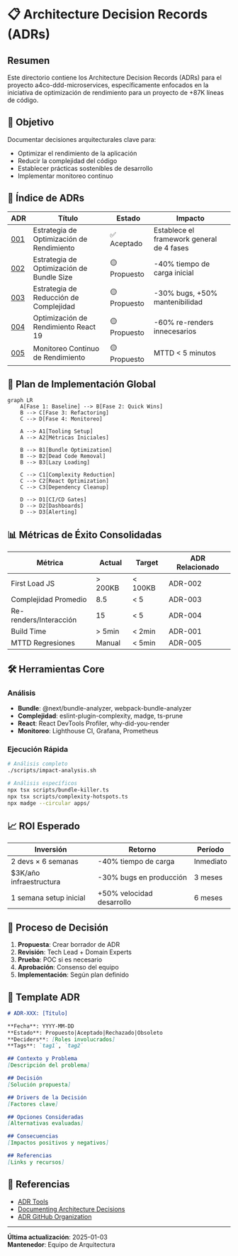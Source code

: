 # 📋 Architecture Decision Records (ADRs)

## Resumen

Este directorio contiene los Architecture Decision Records (ADRs) para el proyecto a4co-ddd-microservices, específicamente enfocados en la iniciativa de optimización de rendimiento para un proyecto de +87K líneas de código.

## 🎯 Objetivo

Documentar decisiones arquitecturales clave para:
- Optimizar el rendimiento de la aplicación
- Reducir la complejidad del código
- Establecer prácticas sostenibles de desarrollo
- Implementar monitoreo continuo

## 📑 Índice de ADRs

| ADR | Título | Estado | Impacto |
|-----|--------|--------|---------|
| [001](./001-performance-optimization-strategy.md) | Estrategia de Optimización de Rendimiento | ✅ Aceptado | Establece el framework general de 4 fases |
| [002](./002-bundle-optimization-strategy.md) | Estrategia de Optimización de Bundle Size | 🟡 Propuesto | -40% tiempo de carga inicial |
| [003](./003-complexity-reduction-strategy.md) | Estrategia de Reducción de Complejidad | 🟡 Propuesto | -30% bugs, +50% mantenibilidad |
| [004](./004-react-performance-optimization.md) | Optimización de Rendimiento React 19 | 🟡 Propuesto | -60% re-renders innecesarios |
| [005](./005-continuous-monitoring-strategy.md) | Monitoreo Continuo de Rendimiento | 🟡 Propuesto | MTTD < 5 minutos |

## 🚀 Plan de Implementación Global

```mermaid
graph LR
    A[Fase 1: Baseline] --> B[Fase 2: Quick Wins]
    B --> C[Fase 3: Refactoring]
    C --> D[Fase 4: Monitoreo]
    
    A --> A1[Tooling Setup]
    A --> A2[Métricas Iniciales]
    
    B --> B1[Bundle Optimization]
    B --> B2[Dead Code Removal]
    B --> B3[Lazy Loading]
    
    C --> C1[Complexity Reduction]
    C --> C2[React Optimization]
    C --> C3[Dependency Cleanup]
    
    D --> D1[CI/CD Gates]
    D --> D2[Dashboards]
    D --> D3[Alerting]
```

## 📊 Métricas de Éxito Consolidadas

| Métrica | Actual | Target | ADR Relacionado |
|---------|--------|--------|-----------------|
| First Load JS | > 200KB | < 100KB | ADR-002 |
| Complejidad Promedio | 8.5 | < 5 | ADR-003 |
| Re-renders/Interacción | 15 | < 5 | ADR-004 |
| Build Time | > 5min | < 2min | ADR-001 |
| MTTD Regresiones | Manual | < 5min | ADR-005 |

## 🛠️ Herramientas Core

### Análisis
- **Bundle**: @next/bundle-analyzer, webpack-bundle-analyzer
- **Complejidad**: eslint-plugin-complexity, madge, ts-prune
- **React**: React DevTools Profiler, why-did-you-render
- **Monitoreo**: Lighthouse CI, Grafana, Prometheus

### Ejecución Rápida
```bash
# Análisis completo
./scripts/impact-analysis.sh

# Análisis específicos
npx tsx scripts/bundle-killer.ts
npx tsx scripts/complexity-hotspots.ts
npx madge --circular apps/
```

## 📈 ROI Esperado

| Inversión | Retorno | Período |
|-----------|---------|---------|
| 2 devs × 6 semanas | -40% tiempo de carga | Inmediato |
| $3K/año infraestructura | -30% bugs en producción | 3 meses |
| 1 semana setup inicial | +50% velocidad desarrollo | 6 meses |

## 🔄 Proceso de Decisión

1. **Propuesta**: Crear borrador de ADR
2. **Revisión**: Tech Lead + Domain Experts
3. **Prueba**: POC si es necesario
4. **Aprobación**: Consenso del equipo
5. **Implementación**: Según plan definido

## 📝 Template ADR

```markdown
# ADR-XXX: [Título]

**Fecha**: YYYY-MM-DD  
**Estado**: Propuesto|Aceptado|Rechazado|Obsoleto  
**Deciders**: [Roles involucrados]  
**Tags**: `tag1`, `tag2`

## Contexto y Problema
[Descripción del problema]

## Decisión
[Solución propuesta]

## Drivers de la Decisión
[Factores clave]

## Opciones Consideradas
[Alternativas evaluadas]

## Consecuencias
[Impactos positivos y negativos]

## Referencias
[Links y recursos]
```

## 🔗 Referencias

- [ADR Tools](https://github.com/npryce/adr-tools)
- [Documenting Architecture Decisions](https://cognitect.com/blog/2011/11/15/documenting-architecture-decisions)
- [ADR GitHub Organization](https://adr.github.io/)

---

**Última actualización**: 2025-01-03  
**Mantenedor**: Equipo de Arquitectura